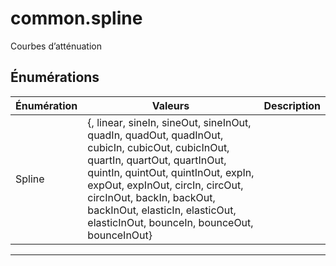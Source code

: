 # common.spline

Courbes d’atténuation
## Énumérations
|Énumération|Valeurs|Description|
|-|-|-|
|Spline|{, linear, sineIn, sineOut, sineInOut, quadIn, quadOut, quadInOut, cubicIn, cubicOut, cubicInOut, quartIn, quartOut, quartInOut, quintIn, quintOut, quintInOut, expIn, expOut, expInOut, circIn, circOut, circInOut, backIn, backOut, backInOut, elasticIn, elasticOut, elasticInOut, bounceIn, bounceOut, bounceInOut}||


***
